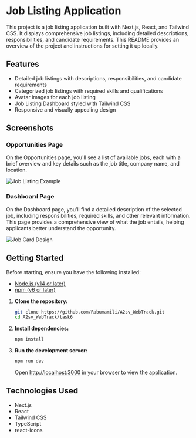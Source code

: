 # Job Listing Application

This project is a job listing application built with Next.js, React, and Tailwind CSS. It displays comprehensive job listings, including detailed descriptions, responsibilities, and candidate requirements. This README provides an overview of the project and instructions for setting it up locally.

## Features

- Detailed job listings with descriptions, responsibilities, and candidate requirements
- Categorized job listings with required skills and qualifications
- Avatar images for each job listing
- Job Listing Dashboard styled with Tailwind CSS
- Responsive and visually appealing design

  
 
## Screenshots

### Opportunities Page
On the Opportunities page, you'll see a list of available jobs, each with a brief overview and key details such as the job title, company name, and location.

![Job Listing Example](https://github.com/user-attachments/assets/cfc97d05-87a7-4cef-938e-07f066884b5b)

### Dashboard Page
On the Dashboard page, you’ll find a detailed description of the selected job, including responsibilities, required skills, and other relevant information. This page provides a comprehensive view of what the job entails, helping applicants better understand the opportunity.

![Job Card Design](https://github.com/user-attachments/assets/951546b0-6d3e-4381-98ff-b2c1eb10d7d7)



## Getting Started
Before starting, ensure you have the following installed:

- [Node.js (v14 or later)](https://nodejs.org/en/download/)
- [npm (v6 or later)](https://www.npmjs.com/get-npm)

1. **Clone the repository:**

    ```bash
    git clone https://github.com/Rabumamili/A2sv_WebTrack.git
    cd A2sv_WebTrack/task6
    ```

2. **Install dependencies:**

    ```bash
    npm install
    ```

3. **Run the development server:**

    ```bash
    npm run dev
    ```

    Open [http://localhost:3000](http://localhost:3000) in your browser to view the application.

 

## Technologies Used

- Next.js
- React
- Tailwind CSS
- TypeScript
- react-icons

